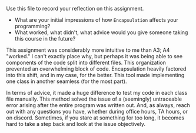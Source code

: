 Use this file to record your reflection on this assignment.

- What are your initial impressions of how `Encapsulation` affects your programming?
- What worked, what didn't, what advice would you give someone taking this course in the future?

This assignment was considerably more intuitive to me than A3; A4 "worked." I can't exactly place why, but perhaps it was being able to see components of the code split into different files. This organization prevented an overwhelming block of code. Encapsulation heavily factored into this shift, and in my case, for the better. This tool made implementing one class in another seamless (for the most part).

In terms of advice, it made a huge difference to test my code in each class file manually. This method solved the issue of a (seemingly) untraceable error arising after the entire program was written out. And, as always, reach out with any questions you have, whether during office hours, TA hours, or on discord. Sometimes, if you stare at something for too long, it becomes hard to take a step back and look at the issue objectively. 